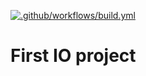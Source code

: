 [![.github/workflows/build.yml](https://github.com/er02869/MyFirstExample/actions/workflows/build.yml/badge.svg)](https://github.com/er02869/MyFirstExample/actions/workflows/build.yml)

# First IO project

